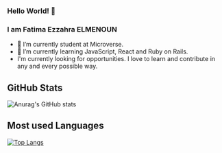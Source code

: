 ### Hello World! 👋

### I am Fatima Ezzahra ELMENOUN

- 🔭 I’m currently student at Microverse.
- 🌱 I’m currently learning JavaScript, React and Ruby on Rails.
- I'm currently looking for opportunities. I love to learn and contribute in any and every possible way.

## GitHub Stats

![Anurag's GitHub stats](https://github-readme-stats.vercel.app/api?username=TimmyChan99&show_icons=true&theme=radical)

## Most used Languages

[![Top Langs](https://github-readme-stats.vercel.app/api/top-langs/?username=TimmyChan99&layout=compact)](https://github.com/anuraghazra/github-readme-stats)


